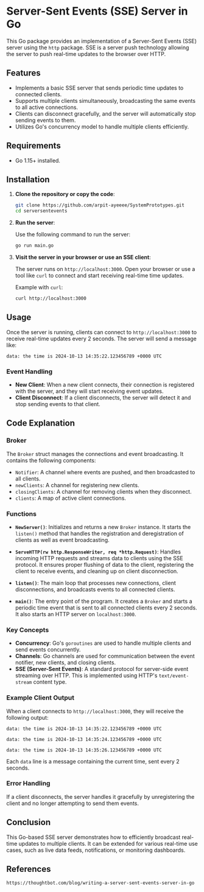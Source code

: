 # Server-Sent Events (SSE) Server in Go

This Go package provides an implementation of a Server-Sent Events (SSE) server using the `http` package. SSE is a server push technology allowing the server to push real-time updates to the browser over HTTP.

## Features

- Implements a basic SSE server that sends periodic time updates to connected clients.
- Supports multiple clients simultaneously, broadcasting the same events to all active connections.
- Clients can disconnect gracefully, and the server will automatically stop sending events to them.
- Utilizes Go's concurrency model to handle multiple clients efficiently.

## Requirements

- Go 1.15+ installed.

## Installation

1. **Clone the repository or copy the code**:

   ```bash
   git clone https://github.com/arpit-ayeeee/SystemPrototypes.git
   cd serversentevents
   ```

2. **Run the server**:

   Use the following command to run the server:

   ```bash
   go run main.go
   ```

3. **Visit the server in your browser or use an SSE client**:

   The server runs on `http://localhost:3000`. Open your browser or use a tool like `curl` to connect and start receiving real-time time updates.

   Example with `curl`:

   ```bash
   curl http://localhost:3000
   ```

## Usage

Once the server is running, clients can connect to `http://localhost:3000` to receive real-time updates every 2 seconds. The server will send a message like:

```
data: the time is 2024-10-13 14:35:22.123456789 +0000 UTC
```

### Event Handling

- **New Client**: When a new client connects, their connection is registered with the server, and they will start receiving event updates.
- **Client Disconnect**: If a client disconnects, the server will detect it and stop sending events to that client.

## Code Explanation

### Broker

The `Broker` struct manages the connections and event broadcasting. It contains the following components:

- `Notifier`: A channel where events are pushed, and then broadcasted to all clients.
- `newClients`: A channel for registering new clients.
- `closingClients`: A channel for removing clients when they disconnect.
- `clients`: A map of active client connections.

### Functions

- **`NewServer()`**: Initializes and returns a new `Broker` instance. It starts the `listen()` method that handles the registration and deregistration of clients as well as event broadcasting.

- **`ServeHTTP(rw http.ResponseWriter, req *http.Request)`**: Handles incoming HTTP requests and streams data to clients using the SSE protocol. It ensures proper flushing of data to the client, registering the client to receive events, and cleaning up on client disconnection.

- **`listen()`**: The main loop that processes new connections, client disconnections, and broadcasts events to all connected clients.

- **`main()`**: The entry point of the program. It creates a `Broker` and starts a periodic time event that is sent to all connected clients every 2 seconds. It also starts an HTTP server on `localhost:3000`.

### Key Concepts

- **Concurrency**: Go's `goroutines` are used to handle multiple clients and send events concurrently.
- **Channels**: Go channels are used for communication between the event notifier, new clients, and closing clients.
- **SSE (Server-Sent Events)**: A standard protocol for server-side event streaming over HTTP. This is implemented using HTTP's `text/event-stream` content type.

### Example Client Output

When a client connects to `http://localhost:3000`, they will receive the following output:

```
data: the time is 2024-10-13 14:35:22.123456789 +0000 UTC

data: the time is 2024-10-13 14:35:24.123456789 +0000 UTC

data: the time is 2024-10-13 14:35:26.123456789 +0000 UTC
```

Each `data` line is a message containing the current time, sent every 2 seconds.

### Error Handling

If a client disconnects, the server handles it gracefully by unregistering the client and no longer attempting to send them events.

## Conclusion

This Go-based SSE server demonstrates how to efficiently broadcast real-time updates to multiple clients. It can be extended for various real-time use cases, such as live data feeds, notifications, or monitoring dashboards.

## References
    https://thoughtbot.com/blog/writing-a-server-sent-events-server-in-go